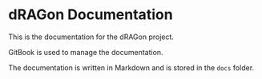 # dRAGon Documentation
This is the documentation for the dRAGon project.

GitBook is used to manage the documentation.

The documentation is written in Markdown and is stored in the `docs` folder.